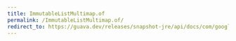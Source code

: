 ```yaml
---
title: ImmutableListMultimap.of
permalink: /ImmutableListMultimap.of/
redirect_to: https://guava.dev/releases/snapshot-jre/api/docs/com/google/common/collect/ImmutableListMultimap.html#of--
---
```

